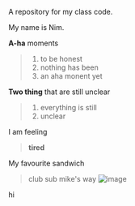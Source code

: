 A repository for my class code.

My name is Nim.

**A-ha** moments
>1. to be honest  
>2. nothing has been
>3. an aha monent yet
>
**Two thing** that are still unclear
>1. everything is still
>2. unclear
>

I am feeling
>**tired**
>
My favourite sandwich
>club sub mike's way
>![image](https://www.jerseymikes.ca/media/static/menu/products/lg/8-club-sub-reg.jpg)

hi
